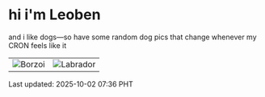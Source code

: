 # hi i'm Leoben

and i like dogs—so have some random dog pics that change whenever my CRON feels like it

|  |  |
|--------|----------|
| ![Borzoi](https://random-dog-vercel.vercel.app/api/random-borzoi?v=1759361795) | ![Labrador](https://random-dog-vercel.vercel.app/api/random-labrador?v=1759361795) |

Last updated: 2025-10-02 07:36 PHT
